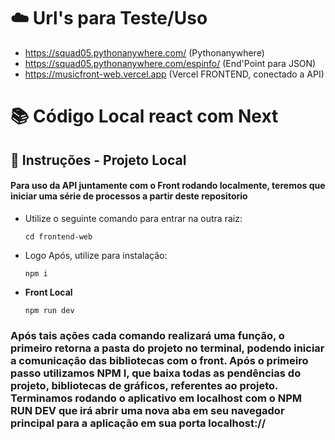 # ☁️ Url's para Teste/Uso
- https://squad05.pythonanywhere.com/ (Pythonanywhere)
- https://squad05.pythonanywhere.com/espinfo/ (End'Point para JSON)
- https://musicfront-web.vercel.app (Vercel FRONTEND, conectado a API)
# 📚 Código Local react com Next

## 🔧 Instruções - Projeto Local
#### Para uso da API juntamente com o Front rodando localmente, teremos que iniciar uma série de processos a partir deste repositorio


- Utilize o seguinte comando para entrar na outra raiz:

    ```
    cd frontend-web
    ```

-  Logo Após, utilize para instalação:

    ```
    npm i
    ```

- **Front Local**
    ```
    npm run dev
    ```
### Após tais ações cada comando realizará uma função, o primeiro retorna a pasta do projeto no terminal, podendo iniciar a comunicação das bibliotecas com o front. Após o primeiro passo utilizamos NPM I, que baixa todas as pendências do projeto, bibliotecas de gráficos, referentes ao projeto. Terminamos rodando o aplicativo em localhost com o NPM RUN DEV que irá abrir uma nova aba em seu navegador principal para a aplicação em sua porta localhost://

